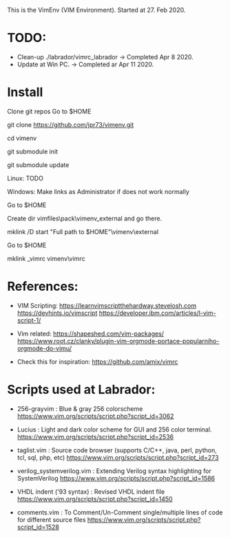 This is the VimEnv (VIM Environment).
Started at 27. Feb 2020.

TODO:
=====
* Clean-up ./labrador/vimrc_labrador -> Completed Apr 8 2020.
* Update at Win PC. -> Completed ar Apr 11 2020.

Install
=======

Clone git repos
  Go to $HOME

  git clone https://github.com/jpr73/vimenv.git

  cd vimenv

  git submodule init

  git submodule update

Linux:
  TODO

Windows:
  Make links as Administrator if does not work normally

  Go to $HOME

  Create dir vimfiles\pack\vimenv_external and go there.

  mklink /D start "Full path to $HOME"\vimenv\external

  Go to $HOME

  mklink _vimrc vimenv\vimrc

References:
===========
* VIM Scripting:
  <https://learnvimscriptthehardway.stevelosh.com>
  <https://devhints.io/vimscript>
  <https://developer.ibm.com/articles/l-vim-script-1/>

* Vim related:
  <https://shapeshed.com/vim-packages/>
  <https://www.root.cz/clanky/plugin-vim-orgmode-portace-popularniho-orgmode-do-vimu/>
* Check this for inspiration:
    <https://github.com/amix/vimrc>

Scripts used at Labrador:
=========================
 * 256-grayvim : Blue & gray 256 colorscheme
    <https://www.vim.org/scripts/script.php?script_id=3062>

 * Lucius : Light and dark color scheme for GUI and 256 color terminal.
    <https://www.vim.org/scripts/script.php?script_id=2536>

 * taglist.vim : Source code browser (supports C/C++, java, perl, python, tcl, sql, php, etc)
    <https://www.vim.org/scripts/script.php?script_id=273>

 * verilog_systemverilog.vim : Extending Verilog syntax highlighting for SystemVerilog
    <https://www.vim.org/scripts/script.php?script_id=1586>

 * VHDL indent ('93 syntax) : Revised VHDL indent file
    <https://www.vim.org/scripts/script.php?script_id=1450>

 * comments.vim : To Comment/Un-Comment single/multiple lines of code for different source files
    <https://www.vim.org/scripts/script.php?script_id=1528>
